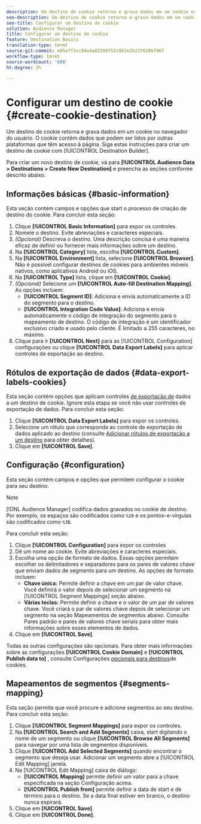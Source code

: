 ```yaml
---
description: Um destino de cookie retorna e grava dados em um cookie no navegador do usuário. O cookie contém dados que podem ser lidos por outras plataformas que têm acesso à página. Siga estas instruções para criar um destino de cookie com [!UICONTROL Destination Builder].
seo-description: Um destino de cookie retorna e grava dados em um cookie no navegador do usuário. O cookie contém dados que podem ser lidos por outras plataformas que têm acesso à página. Siga estas instruções para criar um destino de cookie com [!UICONTROL Destination Builder].
seo-title: Configurar um destino de cookie
solution: Audience Manager
title: Configurar um destino de cookie
feature: Destination Basics
translation-type: tm+mt
source-git-commit: e05eff3cc04e4a82399752c862e2b2370286f96f
workflow-type: tm+mt
source-wordcount: '608'
ht-degree: 3%

---
```



# Configurar um destino de cookie {#create-cookie-destination}

Um destino de cookie retorna e grava dados em um cookie no navegador do usuário. O cookie contém dados que podem ser lidos por outras plataformas que têm acesso à página. Siga estas instruções para criar um destino de cookie com [!UICONTROL Destination Builder].

<!-- create-cookie-destination.xml -->

Para criar um novo destino de cookie, vá para **[!UICONTROL Audience Data > Destinations > Create New Destination]** e preencha as seções conforme descrito abaixo.

## Informações básicas {#basic-information}

Esta seção contém campos e opções que start o processo de criação de destino do cookie. Para concluir esta seção:

1. Clique **[!UICONTROL Basic Information]** para expor os controles.
2. Nomeie o destino. Evite abreviações e caracteres especiais.
3. *(Opcional)* Descreva o destino. Uma descrição concisa é uma maneira eficaz de definir ou fornecer mais informações sobre um destino.
4. Na **[!UICONTROL Category]** lista, escolha **[!UICONTROL Custom]**.
5. Na **[!UICONTROL Environment]** lista, selecione **[!UICONTROL Browser]**. Não é possível configurar destinos de cookies para ambientes móveis nativos, como aplicativos Android ou iOS.
6. Na **[!UICONTROL Type]** lista, clique em **[!UICONTROL Cookie]**.
7. *(Opcional)* Selecione um **[!UICONTROL Auto-fill Destination Mapping]**. As opções incluem:
   * **[!UICONTROL Segment ID]**: Adiciona e envia automaticamente a ID do segmento para o destino.
   * **[!UICONTROL Integration Code Value]**: Adiciona e envia automaticamente o código de integração do segmento para o mapeamento de destino. O código de integração é um identificador exclusivo criado e usado pelo cliente. É limitado a 255 caracteres, no máximo.
8. Clique para ir **[!UICONTROL Next]** para as [!UICONTROL Configuration] configurações ou clique **[!UICONTROL Data Export Labels]** para aplicar controles de exportação ao destino.

## Rótulos de exportação de dados {#data-export-labels-cookies}

Esta seção contém opções que aplicam controles [de exportação de](../../features/data-export-controls.md) dados a um destino de cookie. Ignore esta etapa se você não usar controles de exportação de dados. Para concluir esta seção:

1. Clique **[!UICONTROL Data Export Labels]** para expor os controles.
2. Selecione um rótulo que corresponda ao controle de exportação de dados aplicado ao destino (consulte [Adicionar rótulos de exportação a um destino](/help/using/features/destinations/add-data-export-labels.md) para obter detalhes).
3. Clique em **[!UICONTROL Save]**.

## Configuração {#configuration}

Esta seção contém campos e opções que permitem configurar o cookie para seu destino.

>[!NOTE]
>
>[!DNL Audience Manager] codifica dados gravados no cookie de destino. Por exemplo, os espaços são codificados como `%20` e os pontos-e-vírgulas são codificados como `%3B`.

Para concluir esta seção:

1. Clique **[!UICONTROL Configuration]** para expor os controles
1. Dê um nome ao cookie. Evite abreviações e caracteres especiais.
1. Escolha uma opção de formato de dados. Essas opções permitem escolher os delimitadores e separadores para os pares de valores chave que enviam dados de segmento para um destino. As opções de formato incluem:
   * **Chave única:** Permite definir a chave em um par de valor chave. Você definirá o valor depois de selecionar um segmento na [!UICONTROL Segment Mappings] seção abaixo.
   * **Várias teclas:** Permite definir a chave e o valor de um par de valores chave. Você criará o par de valores chave depois de selecionar um segmento na seção Mapeamentos de segmentos abaixo.
Consulte Pares [](../../features/destinations/key-value-pairs.md) padrão e pares de valores chave seriais para obter mais informações sobre esses elementos de dados.
1. Clique em **[!UICONTROL Save]**.

Todas as outras configurações são opcionais. Para obter mais informações sobre as configurações **[!UICONTROL Cookie Domain]** e **[!UICONTROL Publish data to]** , consulte Configurações [opcionais para destinos](/help/using/features/destinations/cookie-destination-options.md)de cookies.

## Mapeamentos de segmentos {#segments-mapping}

Esta seção permite que você procure e adicione segmentos ao seu destino. Para concluir esta seção:

1. Clique **[!UICONTROL Segment Mappings]** para expor os controles.
1. Na **[!UICONTROL Search and Add Segments]** caixa, start digitando o nome de um segmento ou clique **[!UICONTROL Browse All Segments]** para navegar por uma lista de segmentos disponíveis.
1. Clique **[!UICONTROL Add Selected Segments]** quando encontrar o segmento que deseja usar. Adicionar um segmento abre a [!UICONTROL Edit Mapping] janela.
1. Na [!UICONTROL Edit Mapping] caixa de diálogo:
   * **[!UICONTROL Mapping]** permite definir um valor para a chave especificada na seção Configuração acima.
   * **[!UICONTROL Publish from]** permite definir a data de start e de término para o destino. Se a data final estiver em branco, o destino nunca expirará.
1. Clique em **[!UICONTROL Save]**.
1. Clique em **[!UICONTROL Done]**.